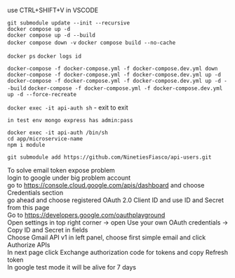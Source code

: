 use CTRL+SHIFT+V in VSCODE

`git submodule update --init --recursive`  
`docker compose up -d`  
`docker compose up -d --build`  
`docker compose down -v`
`docker compose build --no-cache`



`docker ps`
`docker logs id`

`docker-compose -f docker-compose.yml -f docker-compose.dev.yml down`
`docker-compose -f docker-compose.yml -f docker-compose.dev.yml up -d`
`docker-compose -f docker-compose.yml -f docker-compose.dev.yml up -d --build`
`docker-compose -f docker-compose.yml -f docker-compose.dev.yml up -d --force-recreate`


`docker exec -it api-auth sh` - exit to exit


`in test env mongo express has admin:pass`

```
docker exec -it api-auth /bin/sh
cd app/microservice-name
npm i module
```

`git submodule add https://github.com/NinetiesFiasco/api-users.git`  
  
To solve email token expose problem  
login to google under big problem account  
go to https://console.cloud.google.com/apis/dashboard and choose Credentials section  
go ahead and choose registered OAuth 2.0 Client ID and use ID and Secret from this page  
Go to https://developers.google.com/oauthplayground  
Open settings in top right corner -> open Use your own OAuth credentials -> Copy ID and Secret in fields  
Choose Gmail API v1 in left panel, choose first simple email and click Authorize APIs  
In next page click Exchange authorization code for tokens and copy Refresh token  
In google test mode it will be alive for 7 days
```

